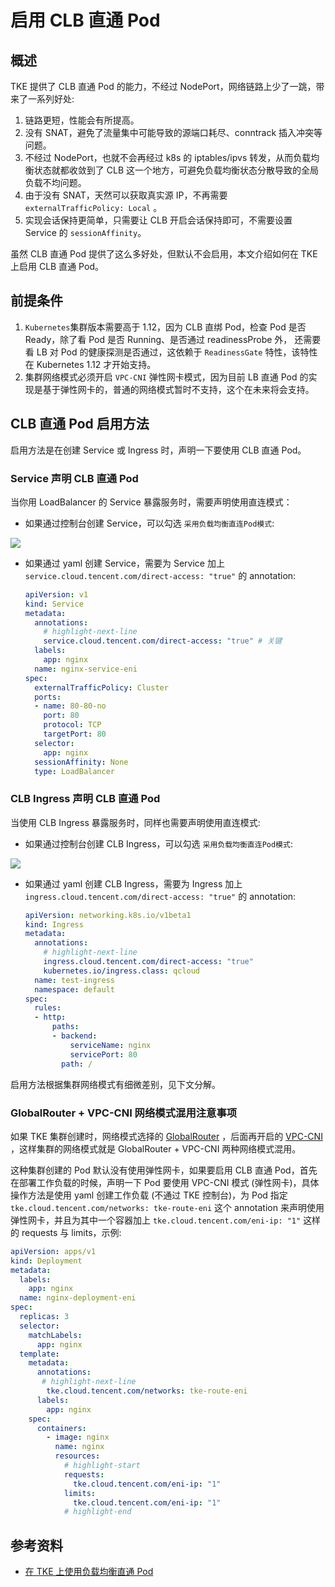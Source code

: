 # 启用 CLB 直通 Pod

## 概述

TKE 提供了 CLB 直通 Pod 的能力，不经过 NodePort，网络链路上少了一跳，带来了一系列好处:

1. 链路更短，性能会有所提高。
2. 没有 SNAT，避免了流量集中可能导致的源端口耗尽、conntrack 插入冲突等问题。
3. 不经过 NodePort，也就不会再经过 k8s 的 iptables/ipvs 转发，从而负载均衡状态就都收敛到了 CLB 这一个地方，可避免负载均衡状态分散导致的全局负载不均问题。
4. 由于没有 SNAT，天然可以获取真实源 IP，不再需要 `externalTrafficPolicy: Local` 。
5. 实现会话保持更简单，只需要让 CLB 开启会话保持即可，不需要设置 Service 的 `sessionAffinity`。

虽然 CLB 直通 Pod 提供了这么多好处，但默认不会启用，本文介绍如何在 TKE 上启用 CLB 直通 Pod。

## 前提条件

1. `Kubernetes`集群版本需要高于 1.12，因为 CLB 直绑 Pod，检查 Pod 是否 Ready，除了看 Pod 是否 Running、是否通过 readinessProbe 外， 还需要看 LB 对 Pod 的健康探测是否通过，这依赖于 `ReadinessGate`  特性，该特性在 Kubernetes 1.12 才开始支持。
2. 集群网络模式必须开启 `VPC-CNI` 弹性网卡模式，因为目前 LB 直通 Pod 的实现是基于弹性网卡的，普通的网络模式暂时不支持，这个在未来将会支持。

## CLB 直通 Pod 启用方法

启用方法是在创建 Service 或 Ingress 时，声明一下要使用 CLB 直通 Pod。

### Service 声明 CLB 直通 Pod

当你用 LoadBalancer 的 Service 暴露服务时，需要声明使用直连模式：

* 如果通过控制台创建 Service，可以勾选 `采用负载均衡直连Pod模式`:

![](https://image-host-1251893006.cos.ap-chengdu.myqcloud.com/2023%2F09%2F25%2F20230925161405.png)

* 如果通过 yaml 创建 Service，需要为 Service 加上 `service.cloud.tencent.com/direct-access: "true"` 的 annotation:

   ```yaml
   apiVersion: v1
   kind: Service
   metadata:
     annotations:
       # highlight-next-line
       service.cloud.tencent.com/direct-access: "true" # 关键
     labels:
       app: nginx
     name: nginx-service-eni
   spec:
     externalTrafficPolicy: Cluster
     ports:
     - name: 80-80-no
       port: 80
       protocol: TCP
       targetPort: 80
     selector:
       app: nginx
     sessionAffinity: None
     type: LoadBalancer
   ```

### CLB Ingress 声明 CLB 直通 Pod

当使用 CLB Ingress 暴露服务时，同样也需要声明使用直连模式:

* 如果通过控制台创建 CLB Ingress，可以勾选 `采用负载均衡直连Pod模式`:

![](https://image-host-1251893006.cos.ap-chengdu.myqcloud.com/2023%2F09%2F25%2F20230925161417.png)

* 如果通过 yaml 创建 CLB Ingress，需要为 Ingress 加上 `ingress.cloud.tencent.com/direct-access: "true"` 的 annotation:

   ```yaml
   apiVersion: networking.k8s.io/v1beta1
   kind: Ingress
   metadata:
     annotations:
       # highlight-next-line
       ingress.cloud.tencent.com/direct-access: "true"
       kubernetes.io/ingress.class: qcloud
     name: test-ingress
     namespace: default
   spec:
     rules:
     - http:
         paths:
         - backend:
             serviceName: nginx
             servicePort: 80
           path: /
   ```

启用方法根据集群网络模式有细微差别，见下文分解。

### GlobalRouter + VPC-CNI 网络模式混用注意事项

如果 TKE 集群创建时，网络模式选择的 [GlobalRouter](https://cloud.tencent.com/document/product/457/50354) ，后面再开启的 [VPC-CNI](https://cloud.tencent.com/document/product/457/50355) ，这样集群的网络模式就是 GlobalRouter + VPC-CNI 两种网络模式混用。

这种集群创建的 Pod 默认没有使用弹性网卡，如果要启用 CLB 直通 Pod，首先在部署工作负载的时候，声明一下 Pod 要使用 VPC-CNI 模式 (弹性网卡)，具体操作方法是使用 yaml 创建工作负载 (不通过 TKE 控制台)，为 Pod 指定 `tke.cloud.tencent.com/networks: tke-route-eni` 这个 annotation 来声明使用弹性网卡，并且为其中一个容器加上 `tke.cloud.tencent.com/eni-ip: "1"`  这样的 requests 与 limits，示例:

```yaml
apiVersion: apps/v1
kind: Deployment
metadata:
  labels:
    app: nginx
  name: nginx-deployment-eni
spec:
  replicas: 3
  selector:
    matchLabels:
      app: nginx
  template:
    metadata:
      annotations:
       # highlight-next-line
        tke.cloud.tencent.com/networks: tke-route-eni
      labels:
        app: nginx
    spec:
      containers:
        - image: nginx
          name: nginx
          resources:
            # highlight-start
            requests:
              tke.cloud.tencent.com/eni-ip: "1"
            limits:
              tke.cloud.tencent.com/eni-ip: "1"
            # highlight-end
```

## 参考资料

* [在 TKE 上使用负载均衡直通 Pod](https://cloud.tencent.com/document/product/457/48793)
